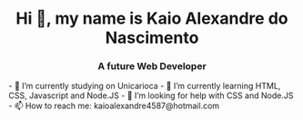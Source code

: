 <h1 align="center">Hi 👋, my name is Kaio Alexandre do Nascimento </h1>
<h3 align="center">A future Web Developer</h3>
- 🔭 I’m currently studying on Unicarioca
- 🌱 I’m currently learning HTML, CSS, Javascript and Node.JS
- 🤔 I’m looking for help with CSS and Node.JS
- 📫 How to reach me: kaioalexandre4587@hotmail.com

